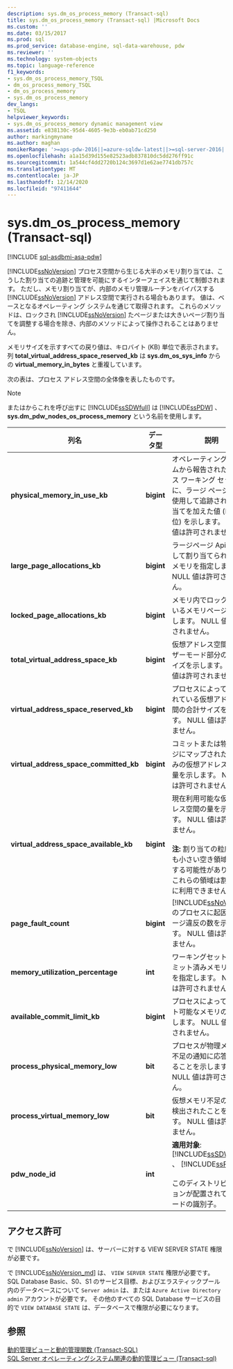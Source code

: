 ```yaml
---
description: sys.dm_os_process_memory (Transact-sql)
title: sys.dm_os_process_memory (Transact-sql) |Microsoft Docs
ms.custom: ''
ms.date: 03/15/2017
ms.prod: sql
ms.prod_service: database-engine, sql-data-warehouse, pdw
ms.reviewer: ''
ms.technology: system-objects
ms.topic: language-reference
f1_keywords:
- sys.dm_os_process_memory_TSQL
- dm_os_process_memory_TSQL
- dm_os_process_memory
- sys.dm_os_process_memory
dev_langs:
- TSQL
helpviewer_keywords:
- sys.dm_os_process_memory dynamic management view
ms.assetid: e838130c-95d4-4605-9e3b-eb0ab71cd250
author: markingmyname
ms.author: maghan
monikerRange: '>=aps-pdw-2016||=azure-sqldw-latest||>=sql-server-2016||>=sql-server-linux-2017||=azuresqldb-mi-current'
ms.openlocfilehash: a1a15d39d155e82523adb837810dc5dd276ff91c
ms.sourcegitcommit: 1a544cf4dd2720b124c3697d1e62ae7741db757c
ms.translationtype: MT
ms.contentlocale: ja-JP
ms.lasthandoff: 12/14/2020
ms.locfileid: "97411644"
---
```

# <a name="sysdm_os_process_memory-transact-sql"></a>sys.dm_os_process_memory (Transact-sql)
[!INCLUDE [sql-asdbmi-asa-pdw](../../includes/applies-to-version/sql-asdbmi-asa-pdw.md)]

  [!INCLUDE[ssNoVersion](../../includes/ssnoversion-md.md)] プロセス空間から生じる大半のメモリ割り当ては、こうした割り当ての追跡と管理を可能にするインターフェイスを通じて制御されます。 ただし、メモリ割り当てが、内部のメモリ管理ルーチンをバイパスする [!INCLUDE[ssNoVersion](../../includes/ssnoversion-md.md)] アドレス空間で実行される場合もあります。 値は、ベースとなるオペレーティング システムを通じて取得されます。 これらのメソッドは、ロックされ [!INCLUDE[ssNoVersion](../../includes/ssnoversion-md.md)] たページまたは大きいページ割り当てを調整する場合を除き、内部のメソッドによって操作されることはありません。  
  
 メモリサイズを示すすべての戻り値は、キロバイト (KB) 単位で表示されます。 列 **total_virtual_address_space_reserved_kb** は **sys.dm_os_sys_info** からの **virtual_memory_in_bytes** と重複しています。  
  
 次の表は、プロセス アドレス空間の全体像を表したものです。  
  
> [!NOTE]  
>  またはからこれを呼び出すに [!INCLUDE[ssSDWfull](../../includes/sssdwfull-md.md)] は [!INCLUDE[ssPDW](../../includes/sspdw-md.md)] 、 **sys.dm_pdw_nodes_os_process_memory** という名前を使用します。  
  
|列名|データ型|説明|  
|-----------------|---------------|-----------------|  
|**physical_memory_in_use_kb**|**bigint**|オペレーティング システムから報告されたプロセス ワーキング セットに、ラージ ページ API を使用して追跡された割り当てを加えた値 (KB 単位) を示します。 NULL 値は許可されません。|  
|**large_page_allocations_kb**|**bigint**|ラージページ Api を使用して割り当てられた物理メモリを指定します。 NULL 値は許可されません。|  
|**locked_page_allocations_kb**|**bigint**|メモリ内でロックされているメモリページを指定します。 NULL 値は許可されません。|  
|**total_virtual_address_space_kb**|**bigint**|仮想アドレス空間のユーザーモード部分の合計サイズを示します。 NULL 値は許可されません。|  
|**virtual_address_space_reserved_kb**|**bigint**|プロセスによって予約されている仮想アドレス空間の合計サイズを示します。 NULL 値は許可されません。|  
|**virtual_address_space_committed_kb**|**bigint**|コミットまたは物理ページにマップされた予約済みの仮想アドレス空間の量を示します。 NULL 値は許可されません。|  
|**virtual_address_space_available_kb**|**bigint**|現在利用可能な仮想アドレス空間の量を示します。 NULL 値は許可されません。<br /><br /> **注:** 割り当ての粒度よりも小さい空き領域が存在する可能性があります。 これらの領域は割り当てに利用できません。|  
|**page_fault_count**|**bigint**|[!INCLUDE[ssNoVersion](../../includes/ssnoversion-md.md)] のプロセスに起因するページ違反の数を示します。 NULL 値は許可されません。|  
|**memory_utilization_percentage**|**int**|ワーキングセット内のコミット済みメモリの割合を指定します。 NULL 値は許可されません。|  
|**available_commit_limit_kb**|**bigint**|プロセスによってコミット可能なメモリの量を示します。 NULL 値は許可されません。|  
|**process_physical_memory_low**|**bit**|プロセスが物理メモリの不足の通知に応答していることを示します。 NULL 値は許可されません。|  
|**process_virtual_memory_low**|**bit**|仮想メモリ不足の状態が検出されたことを示します。 NULL 値は許可されません。|  
|**pdw_node_id**|**int**|**適用対象**: [!INCLUDE[ssSDWfull](../../includes/sssdwfull-md.md)] 、 [!INCLUDE[ssPDW](../../includes/sspdw-md.md)]<br /><br /> このディストリビューションが配置されているノードの識別子。|  
  
## <a name="permissions"></a>アクセス許可  
 で [!INCLUDE[ssNoVersion](../../includes/ssnoversion-md.md)] は、サーバーに対する VIEW SERVER STATE 権限が必要です。  
  
で [!INCLUDE[ssNoVersion_md](../../includes/ssnoversion-md.md)] は、 `VIEW SERVER STATE` 権限が必要です。   
SQL Database Basic、S0、S1 のサービス目標、およびエラスティックプール内のデータベースについて `Server admin` は、または `Azure Active Directory admin` アカウントが必要です。 その他のすべての SQL Database サービスの目的で `VIEW DATABASE STATE` は、データベースで権限が必要になります。   
  
## <a name="see-also"></a>参照  
 [動的管理ビューと動的管理関数 &#40;Transact-SQL&#41;](~/relational-databases/system-dynamic-management-views/system-dynamic-management-views.md)   
 [SQL Server オペレーティングシステム関連の動的管理ビュー &#40;Transact-sql&#41;](../../relational-databases/system-dynamic-management-views/sql-server-operating-system-related-dynamic-management-views-transact-sql.md)  
  
  


